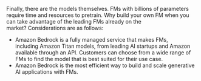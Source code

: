 Finally, there are the models themselves. FMs with billions of parameters require time and resources to pretrain. Why build your own FM when you can take advantage of the leading FMs already on the market? Considerations are as follows:

- Amazon Bedrock is a fully managed service that makes FMs, including Amazon Titan models, from leading AI startups and Amazon available through an API. Customers can choose from a wide range of FMs to find the model that is best suited for their use case.
- Amazon Bedrock is the most efficient way to build and scale generative AI applications with FMs.
